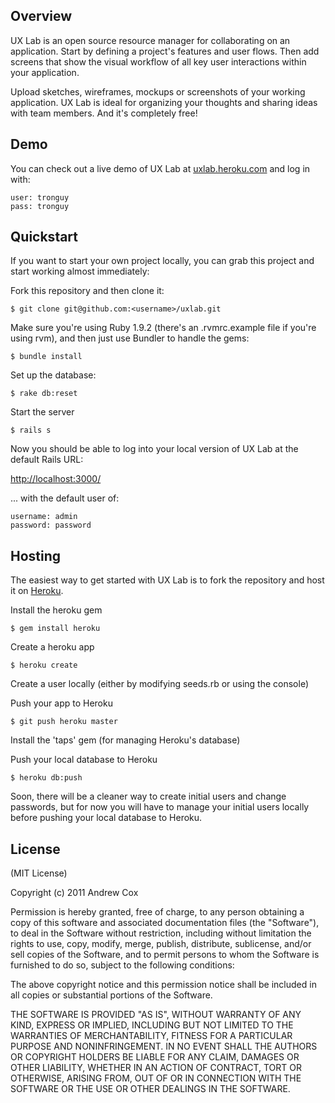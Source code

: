 ## Overview

UX Lab is an open source resource manager for collaborating on an application. Start by defining a project's features and user flows. Then add screens that show the visual workflow of all key user interactions within your application.

Upload sketches, wireframes, mockups or screenshots of your working application. UX Lab is ideal for organizing your thoughts and sharing ideas with team members. And it's completely free!

## Demo

You can check out a live demo of UX Lab at [uxlab.heroku.com](http://uxlab.heroku.com) and log in with:

    user: tronguy
    pass: tronguy

## Quickstart

If you want to start your own project locally, you can grab this project and start working almost immediately:

Fork this repository and then clone it:

    $ git clone git@github.com:<username>/uxlab.git

Make sure you're using Ruby 1.9.2 (there's an .rvmrc.example file if you're using rvm), and then just use Bundler to handle the gems:

    $ bundle install

Set up the database:

    $ rake db:reset

Start the server

    $ rails s

Now you should be able to log into your local version of UX Lab at the default Rails URL:

[http://localhost:3000/](http://localhost:3000/)

... with the default user of:

    username: admin
    password: password

## Hosting

The easiest way to get started with UX Lab is to fork the repository and host it on [Heroku](http://heroku.com/).

Install the heroku gem

    $ gem install heroku

Create a heroku app

    $ heroku create

Create a user locally (either by modifying seeds.rb or using the console)

Push your app to Heroku

    $ git push heroku master

Install the 'taps' gem (for managing Heroku's database)

Push your local database to Heroku

    $ heroku db:push

Soon, there will be a cleaner way to create initial users and change passwords, but for now you will have to manage your initial users locally before pushing your local database to Heroku.

## License

(MIT License)

Copyright (c) 2011 Andrew Cox

Permission is hereby granted, free of charge, to any person obtaining a copy
of this software and associated documentation files (the "Software"), to deal
in the Software without restriction, including without limitation the rights
to use, copy, modify, merge, publish, distribute, sublicense, and/or sell
copies of the Software, and to permit persons to whom the Software is
furnished to do so, subject to the following conditions:

The above copyright notice and this permission notice shall be included in
all copies or substantial portions of the Software.

THE SOFTWARE IS PROVIDED "AS IS", WITHOUT WARRANTY OF ANY KIND, EXPRESS OR
IMPLIED, INCLUDING BUT NOT LIMITED TO THE WARRANTIES OF MERCHANTABILITY,
FITNESS FOR A PARTICULAR PURPOSE AND NONINFRINGEMENT. IN NO EVENT SHALL THE
AUTHORS OR COPYRIGHT HOLDERS BE LIABLE FOR ANY CLAIM, DAMAGES OR OTHER
LIABILITY, WHETHER IN AN ACTION OF CONTRACT, TORT OR OTHERWISE, ARISING FROM,
OUT OF OR IN CONNECTION WITH THE SOFTWARE OR THE USE OR OTHER DEALINGS IN
THE SOFTWARE.